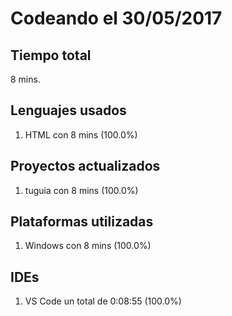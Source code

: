 # Codeando el 30/05/2017

## Tiempo total
8 mins.

## Lenguajes usados
1. HTML con 8 mins (100.0%)

## Proyectos actualizados
1. tuguia con 8 mins (100.0%)

## Plataformas utilizadas
1. Windows con 8 mins (100.0%)

## IDEs
1. VS Code un total de 0:08:55 (100.0%)
